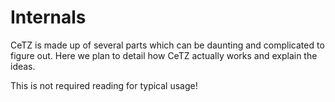 # Internals

CeTZ is made up of several parts which can be daunting and complicated to figure out. Here we plan to detail how CeTZ actually works and explain the ideas.

This is not required reading for typical usage!
